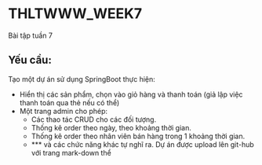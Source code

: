 # THLTWWW_WEEK7
Bài tập tuần 7

## Yếu cầu:
Tạo một dự án sử dụng SpringBoot thực hiện:
- Hiển thị các sản phẩm, chọn vào giỏ hàng và thanh toán (giả lập việc thanh toán qua thẻ nếu có
thể)
- Một trang admin cho phép:
   + Các thao tác CRUD cho các đối tượng.
   + Thống kê order theo ngày, theo khoảng thời gian.
   + Thống kê order theo nhân viên bán hàng trong 1 khoảng thời gian.
   + *** và các chức năng khác tự nghĩ ra.
Dự án được upload lên git-hub với trang mark-down thể
